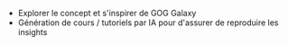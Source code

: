 
- Explorer le concept et s'inspirer de GOG Galaxy
- Génération de cours / tutoriels par IA pour d'assurer de reproduire les insights